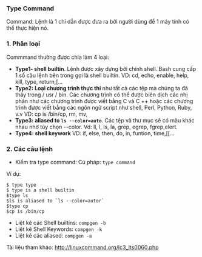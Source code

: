 ### Type Command

Command: Lệnh là 1 chỉ dẫn được đưa ra bởi người dùng để 1 máy tính có thể thực hiện nó.

### 1. Phân loại 
Commmand thường được chia làm 4 loại: 
- **Type1- shell builtin**. Lệnh được xây dựng bởi chính shell. Bash cung cấp 1 số câu lệnh bên trong gọi là shell builtin. 
 VD: cd, echo, enable, help, kill, type, return,[...
- **Type2: Loại chương trình thực thi** như tất cả các tệp mà chúng ta đã thấy trong / usr / bin. Các chương trình có thể được biên dịch các nhị phân như các chương trình được viết bằng C và C ++ hoặc các chương trình được viết bằng các ngôn ngữ script như shell, Perl, Python, Ruby, v.v
VD: cp is /bin/cp, rm, mv, 
- **Type3: aliased to `ls --color=auto`**. Các tệp và thư mục sẽ có màu khác nhau nhờ tùy chọn --color. 
Vd: ll, l, ls, la, grep, egrep, fgrep,elert.
- **Type4: shell keywork**
VD: if, else, then, do, in, funtion, time,[[...

### 2. Các câu lệnh

- Kiểm tra type command:
Cú pháp: `type command`

Ví dụ: 
```
$ type type
$ type is a shell builtin
$type ls
$ls is aliased to `ls --color=autor`
$type cp
$cp is /bin/cp
```

- Liệt kê các Shell builtins: 
  `compgen -b`
- Liệt kê Shell Keywords:
  `compgen -k`
- Liệt kê các aliased:
  `compgen -a`


 Tài liệu tham khảo: http://linuxcommand.org/lc3_lts0060.php
  

